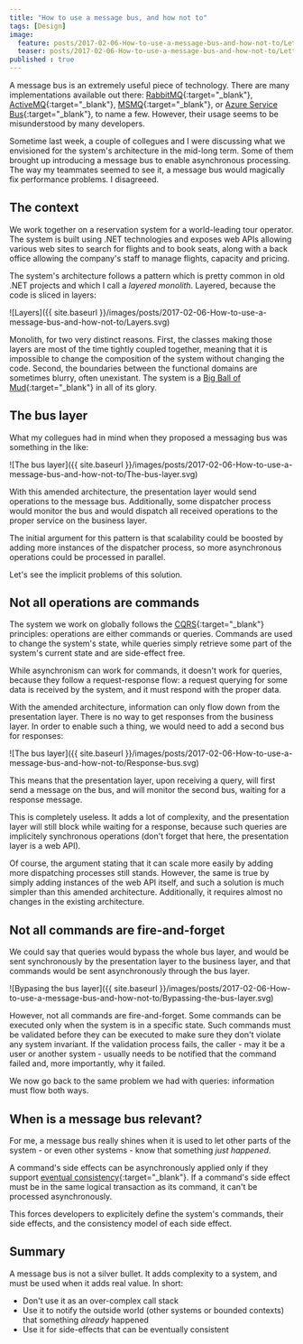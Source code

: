 ```yaml
---
title: "How to use a message bus, and how not to"
tags: [Design]
image:
  feature: posts/2017-02-06-How-to-use-a-message-bus-and-how-not-to/Letters.jpg
  teaser: posts/2017-02-06-How-to-use-a-message-bus-and-how-not-to/Letters.jpg
published : true
---
```


A message bus is an extremely useful piece of technology. There are
many implementations available out there: [RabbitMQ](https://www.rabbitmq.com/){:target="_blank"},
[ActiveMQ](http://activemq.apache.org/){:target="_blank"}, 
[MSMQ](https://msdn.microsoft.com/en-us/library/ms711472(v=vs.85).aspx){:target="_blank"},
or [Azure Service Bus](https://azure.microsoft.com/en-us/services/service-bus/){:target="_blank"}, 
to name a few. However, their usage seems to be misunderstood by many developers.

Sometime last week, a couple of collegues and I were discussing what we envisioned
for the system's architecture in the mid-long term. Some of them brought up
introducing a message bus to enable asynchronous processing.
The way my teammates seemed to see it, a message bus would magically fix
performance problems. I disagreeed.

## The context

We work together on a reservation system for a world-leading tour operator. The
system is built using .NET technologies and exposes web APIs allowing various web 
sites to search for flights and to book seats, along with a back office allowing
the company's staff to manage flights, capacity and pricing.

The system's architecture follows a pattern which is pretty common in old .NET projects
and which I call a *layered monolith*. Layered, because the code is sliced in
layers:

![Layers]({{ site.baseurl }}/images/posts/2017-02-06-How-to-use-a-message-bus-and-how-not-to/Layers.svg)

Monolith, for two very distinct reasons. First, the classes making those layers are 
most of the time tightly coupled together, meaning that it is impossible to change the
composition of the system without changing the code. Second, the boundaries between
the functional domains are sometimes blurry, often unexistant. The system is
a [Big Ball of Mud](http://www.laputan.org/mud/){:target="_blank"} in all of its glory.

## The bus layer

What my collegues had in mind when they proposed a messaging bus was something in the like:

![The bus layer]({{ site.baseurl }}/images/posts/2017-02-06-How-to-use-a-message-bus-and-how-not-to/The-bus-layer.svg)

With this amended architecture, the presentation layer would send operations to the
message bus. Additionally, some dispatcher process would monitor the bus and would
dispatch all received operations to the proper service on the business layer.

The initial argument for this pattern is that scalability could be boosted by adding
more instances of the dispatcher process, so more asynchronous operations could
be processed in parallel.

Let's see the implicit problems of this solution.

## Not all operations are commands

The system we work on globally follows the [CQRS](https://en.wikipedia.org/wiki/Command–query_separation){:target="_blank"}
principles: operations are either commands or queries. Commands are used to change 
the system's state, while queries simply retrieve some part of the system's current state and
are side-effect free.

While asynchronism can work for commands, it doesn't work for queries, because 
they follow a request-response flow: a request querying for some data is received 
by the system, and it must respond with the proper data.

With the amended architecture, information can only flow down from the presentation 
layer. There is no way to get responses from the business layer. In order to
enable such a thing, we would need to add a second bus for responses:

![The bus layer]({{ site.baseurl }}/images/posts/2017-02-06-How-to-use-a-message-bus-and-how-not-to/Response-bus.svg)

This means that the presentation layer, upon receiving a query, will first send
a message on the bus, and will monitor the second bus, waiting for a response
message.

This is completely useless. It adds a lot of complexity, and the presentation layer 
will still block while waiting for a response, because such queries are implicitely 
synchronous operations (don't forget that here, the presentation layer is a web API).

Of course, the argument stating that it can scale more easily by adding more
dispatching processes still stands. However, the same is true by simply adding 
instances of the web API itself, and such a solution is much simpler than this
amended architecture. Additionally, it requires almost no changes in the existing
architecture.

## Not all commands are fire-and-forget

We could say that queries would bypass the whole bus layer, and would be sent
synchronously by the presentation layer to the business layer, and that commands
would be sent asynchronously through the bus layer.

![Bypasing the bus layer]({{ site.baseurl }}/images/posts/2017-02-06-How-to-use-a-message-bus-and-how-not-to/Bypassing-the-bus-layer.svg)

However, not all commands are fire-and-forget. Some commands can be executed
only when the system is in a specific state. Such commands must be validated
before they can be executed to make sure they don't violate any system invariant.
If the validation process fails, the caller - may it be a user or another system - 
usually needs to be notified that the command failed and, more importantly,
why it failed.

We now go back to the same problem we had with queries: information must flow
both ways.

## When is a message bus relevant?

For me, a message bus really shines when it is used to let other parts of
the system - or even other systems - know that something *just happened*.

A command's side effects can be asynchronously applied only if they support 
[eventual consistency](https://en.wikipedia.org/wiki/Eventual_consistency){:target="_blank"}. 
If a command's side effect must be in the same logical transaction as its command, 
it can't be processed asynchronously.

This forces developers to explicitely define the system's commands, their
side effects, and the consistency model of each side effect.

## Summary

A message bus is not a silver bullet. It adds complexity to a system, and
must be used when it adds real value. In short:

* Don't use it as an over-complex call stack
* Use it to notify the outside world (other systems or bounded contexts) that something *already* happened
* Use it for side-effects that can be eventually consistent
